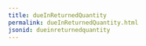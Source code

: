```yaml
---
title: dueInReturnedQuantity
permalink: dueInReturnedQuantity.html
jsonid: dueinreturnedquantity
---
```

